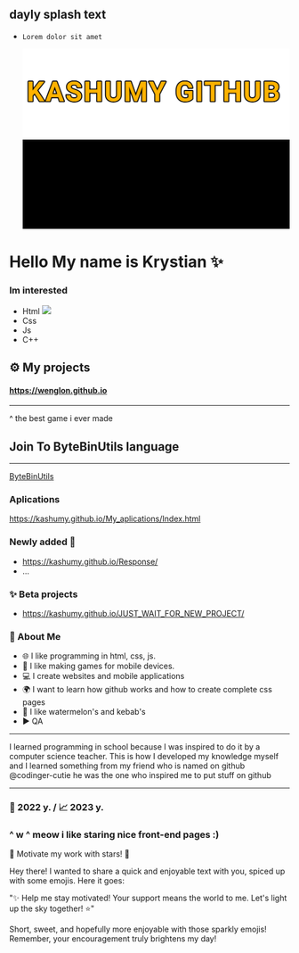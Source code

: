 ## dayly splash text
- `Lorem dolor sit amet `

  ![](text2.png)
![](1.gif)

# Hello My name is Krystian ✨
### Im interested 
- Html ![](https://www.w3.org/html/)
- Css
- Js
- C++
## ⚙️ My projects 

#### https://wenglon.github.io 
-----------------
^ the best game i ever made
## Join To ByteBinUtils language 
-----------------
[ByteBinUtils](https://github.com/Kashumy/ByteBinUtils)




### Aplications 




https://kashumy.github.io/My_aplications/Index.html 
### Newly added 🙂
- https://kashumy.github.io/Response/
- ... 
### ✨ Beta projects

- https://kashumy.github.io/JUST_WAIT_FOR_NEW_PROJECT/ 
### 📌 About Me
- 🌐 I like programming in html, css, js. 
- 🥝 I like making games for mobile devices.
- 💻 I create websites and mobile applications
- 🌍 I want to learn how github works and how to create complete css pages
- 🍉 I like watermelon's and kebab's
- ▶️ QA
_________
I learned programming in school because I was inspired to do it by a computer science teacher. This is how I developed my knowledge myself and I learned something from my friend who is named on github @codinger-cutie he was the one who inspired me to put stuff on github 
_________

### 🎉 2022 y. / 📈 2023 y. 

### ^ w ^  meow i like staring nice front-end pages :)




🌟 Motivate my work with stars! 🌟

Hey there! I wanted to share a quick and enjoyable text with you, spiced up with some emojis. Here it goes:

"✨ Help me stay motivated! Your support means the world to me. Let's light up the sky together! ⭐️"

Short, sweet, and hopefully more enjoyable with those sparkly emojis! Remember, your encouragement truly brightens my day!
